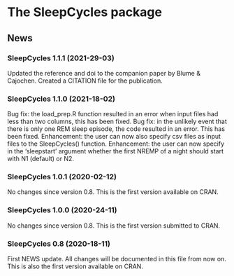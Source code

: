 The SleepCycles package
================

<!-- NEWS.md is generated from NEWS.Rmd. Please edit that file -->

## News

### SleepCycles 1.1.1 (2021-29-03)

Updated the reference and doi to the companion paper by Blume &
Cajochen. Created a CITATION file for the publication.

### SleepCycles 1.1.0 (2021-18-02)

Bug fix: the load\_prep.R function resulted in an error when input files
had less than two columns, this has been fixed. Bug fix: in the unlikely
event that there is only one REM sleep episode, the code resulted in an
error. This has been fixed. Enhancement: the user can now also specify
csv files as input files to the SleepCycles() function. Enhancement: the
user can now specify in the ‘sleepstart’ argument whether the first
NREMP of a night should start with N1 (default) or N2.

### SleepCycles 1.0.1 (2020-02-12)

No changes since version 0.8. This is the first version available on
CRAN.

### SleepCycles 1.0.0 (2020-24-11)

No changes since version 0.8. This is the first version submitted to
CRAN.

### SleepCycles 0.8 (2020-18-11)

First NEWS update. All changes will be documented in this file from now
on. This is also the first version available on CRAN.
